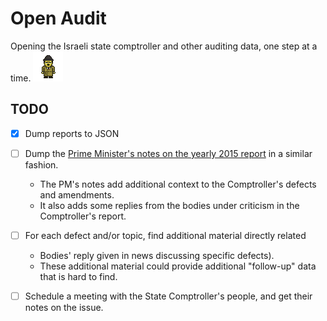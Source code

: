 # Open Audit

Opening the Israeli state comptroller and other auditing data, one step at a time. ![Inspector][inspector image]

## TODO

- [x] Dump reports to JSON
- [ ] Dump the [Prime Minister's notes on the yearly 2015 report][pm notes] in a similar fashion.
  - The PM's notes add additional context to the Comptroller's defects and amendments.
  - It also adds some replies from the bodies under criticism in the Comptroller's report.
- [ ] For each defect and/or topic, find additional material directly related
  - Bodies' reply given in news discussing specific defects).
  - These additional material could provide additional "follow-up" data that is hard to find.
- [ ] Schedule a meeting with the State Comptroller's people, and get their notes on the issue.


[inspector image]: inspector.png

[pm notes]: http://www.pmo.gov.il/BikoretHamedina/files/hearot_66a.pdf
